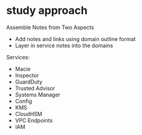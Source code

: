 # study approach

Assemble Notes from Two Aspects

* Add notes and links using domain outline format
* Layer in service notes into the domains

Services:

* Macie
* Inspector
* GuardDuty
* Trusted Advisor
* Systems Manager
* Config
* KMS
* CloudHSM
* VPC Endpoints
* IAM
